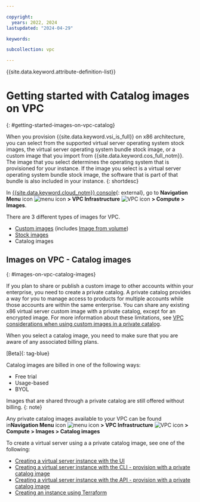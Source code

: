 ```yaml
---

copyright:
  years: 2022, 2024
lastupdated: "2024-04-29"

keywords:

subcollection: vpc

---
```


{{site.data.keyword.attribute-definition-list}}

# Getting started with Catalog images on VPC
{: #getting-started-images-on-vpc-catalog}

When you provision {{site.data.keyword.vsi_is_full}} on x86 architecture, you can select from the supported virtual server operating system stock images, the virtual server operating system bundle stock image, or a custom image that you import from {{site.data.keyword.cos_full_notm}}. The image that you select determines the operating system that is provisioned for your instance. If the image you select is a virtual server operating system bundle stock image, the software that is part of that bundle is also included in your instance.
{: shortdesc}

In [{{site.data.keyword.cloud_notm}} console](/login){: external}, go to **Navigation Menu** icon ![menu icon](../../icons/icon_hamburger.svg) **> VPC Infrastructure** ![VPC icon](../../icons/vpc.svg) **> Compute > Images**.

There are 3 different types of images for VPC.
* [Custom images](/docs/vpc?topic=vpc-planning-custom-images) (includes [Image from volume](/docs/vpc?topic=vpc-image-from-volume-vpc))
* [Stock images](/docs/vpc?topic=vpc-images-on-vpc-stock)
* Catalog images

## Images on VPC - Catalog images
{: #images-on-vpc-catalog-images}

If you plan to share or publish a custom image to other accounts within your enterprise, you need to create a private catalog. A private catalog provides a way for you to manage access to products for multiple accounts while those accounts are within the same enterprise. You can share any existing x86 virtual server custom image with a private catalog, except for an encrypted image. For more information about these limitations, see [VPC considerations when using custom images in a private catalog](/docs/vpc?topic=vpc-custom-image-cloud-private-catalog&interface=api).

When you select a catalog image, you need to make sure that you are aware of any associated billing plans.

[Beta]{: tag-blue}

Catalog images are billed in one of the following ways:

* Free trial
* Usage-based
* BYOL

Images that are shared through a private catalog are still offered without billing.
{: note}

Any private catalog images available to your VPC can be found in**Navigation Menu** icon ![menu icon](../icons/icon_hamburger.svg) **> VPC Infrastructure** ![VPC icon](../../icons/vpc.svg) **> Compute > Images > Catalog images**

To create a virtual server using a a private catalog image, see one of the following:
* [Creating a virtual server instance with the UI](/docs/vpc?topic=vpc-creating-virtual-servers&interface=ui#creating-virtual-servers-ui)
* [Creating a virtual server instance with the CLI - provision with a private catalog image](/docs/vpc?topic=vpc-creating-virtual-servers&interface=cli#instance-create-from-private-catalog-image-cli)
* [Creating a virtual server instance with the API - provision with a private catalog image](/docs/vpc?topic=vpc-creating-virtual-servers&interface=api#create-instance-private-catalog-image-api)
* [Creating an instance using Terraform](/docs/vpc?topic=vpc-creating-virtual-servers&interface=terraform#create-instance-using-terraform)

